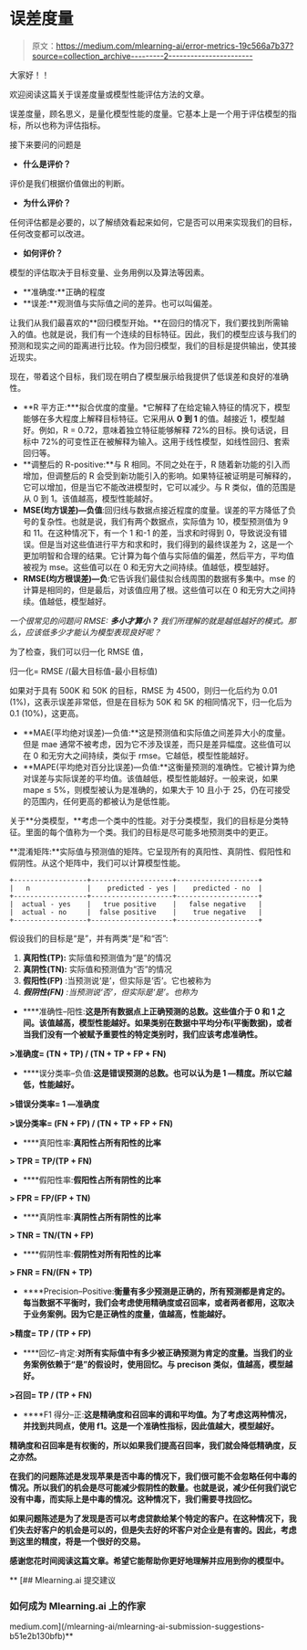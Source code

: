 # 误差度量

> 原文：<https://medium.com/mlearning-ai/error-metrics-19c566a7b37?source=collection_archive---------2----------------------->

大家好！！

欢迎阅读这篇关于误差度量或模型性能评估方法的文章。

误差度量，顾名思义，是量化模型性能的度量。它基本上是一个用于评估模型的指标，所以也称为评估指标。

接下来要问的问题是

*   **什么是评价？**

评价是我们根据价值做出的判断。

*   **为什么评价？**

任何评估都是必要的，以了解绩效看起来如何，它是否可以用来实现我们的目标，任何改变都可以改进。

*   **如何评价？**

模型的评估取决于目标变量、业务用例以及算法等因素。

*   **准确度:**正确的程度
*   **误差:**观测值与实际值之间的差异。也可以叫偏差。

让我们从我们最喜欢的**回归模型开始。**在回归的情况下，我们要找到所需输入的值。也就是说，我们有一个连续的目标特征。因此，我们的模型应该与我们的预测和现实之间的距离进行比较。作为回归模型，我们的目标是提供输出，使其接近现实。

现在，带着这个目标，我们现在明白了模型展示给我提供了低误差和良好的准确性。

*   **R 平方正:***拟合优度的度量。*它解释了在给定输入特征的情况下，模型能够在多大程度上解释目标特征。它采用从 **0 到 1** 的值。越接近 1，模型越好。例如，R = 0.72，意味着独立特征能够解释 72%的目标。换句话说，目标中 72%的可变性正在被解释为输入。这用于线性模型，如线性回归、套索回归等。
*   **调整后的 R-positive:**与 R 相同。不同之处在于，R 随着新功能的引入而增加，但调整后的 R 会受到新功能引入的影响。如果特征被证明是可解释的，它可以增加，但是当它不能改进模型时，它可以减少。与 R 类似，值的范围是从 0 到 1。该值越高，模型性能越好。
*   **MSE(均方误差)—负值**:回归线与数据点接近程度的度量。误差的平方降低了负号的复杂性。也就是说，我们有两个数据点，实际值为 10，模型预测值为 9 和 11。在这种情况下，有一个 1 和-1 的差，当求和时得到 0，导致说没有错误。但是当对这些值进行平方和求和时，我们得到的最终误差为 2，这是一个更加明智和合理的结果。它计算为每个值与实际值的偏差，然后平方，平均值被视为 mse。这些值可以在 0 和无穷大之间持续。值越低，模型越好。
*   **RMSE(均方根误差)—负**:它告诉我们最佳拟合线周围的数据有多集中。mse 的计算是相同的，但是最后，对该值应用了根。这些值可以在 0 和无穷大之间持续。值越低，模型越好。

*一个很常见的问题问 RMSE:* ***多小才算小？*** *我们所理解的就是越低越好的模式。那么，应该低多少才能认为模型表现良好呢？*

为了检查，我们可以归一化 RMSE 值，

归一化= RMSE /(最大目标值-最小目标值)

如果对于具有 500K 和 50K 的目标，RMSE 为 4500，则归一化后约为 0.01 (1%)，这表示误差非常低，但是在目标为 50K 和 5K 的相同情况下，归一化后为 0.1 (10%)，这更高。

*   **MAE(平均绝对误差)—负值:**这是预测值和实际值之间差异大小的度量。但是 mae 通常不被考虑，因为它不涉及误差，而只是差异幅度。这些值可以在 0 和无穷大之间持续，类似于 rmse。它越低，模型性能越好。
*   **MAPE(平均绝对百分比误差)—负值:**这衡量预测的准确性。它被计算为绝对误差与实际误差的平均值。该值越低，模型性能越好。一般来说，如果 mape ≤ 5%，则模型被认为是准确的，如果大于 10 且小于 25，仍在可接受的范围内，任何更高的都被认为是低性能。

关于**分类模型，**考虑一个类中的性能。对于分类模型，我们的目标是分类特征。里面的每个值称为一个类。我们的目标是尽可能多地预测类中的更正。

**混淆矩阵:**实际值与预测值的矩阵。它呈现所有的真阳性、真阴性、假阳性和假阴性。从这个矩阵中，我们可以计算模型性能。

```
+------------------+--------------------+--------------------+
|   n              |    predicted - yes |    predicted - no  |
+------------------+--------------------+--------------------+
|  actual - yes    |   true positive    |   false negative   |
|  actual - no     |  false positive    |    true negative   |
+------------------+--------------------+--------------------+
```

假设我们的目标是“是”，并有两类“是”和“否”:

1.  **真阳性(TP):** 实际值和预测值为“是”的情况
2.  **真阴性(TN):** 实际值和预测值为“否”的情况
3.  **假阳性(FP)** :当预测说‘是’，但实际是‘否’。它也被称为
4.  ***假阴性(FN)** :当预测说‘否’，但实际是‘是’。也称为*

*   ****准确性–阳性:**这是所有数据点上正确预测的总数。这些值介于 0 和 1 之间。该值越高，模型性能越好。如果类别在数据中平均分布(平衡数据)，或者当我们没有一个被赋予重要性的特定类别时，我们应该考虑准确性。**

**>准确度= (TN + TP) / (TN + TP + FP + FN)**

*   ****误分类率–负值:**这是错误预测的总数。也可以认为是 1 —精度。所以它越低，性能越好。**

**>错误分类率= 1 —准确度**

**>误分类率= (FN + FP) / (TN + TP + FP + FN)**

*   ****真阳性率:**真阳性占所有阳性的比率**

**> TPR = TP/(TP + FN)**

*   ****假阳性率:**假阳性占所有阴性的比率**

**> FPR = FP/(FP + TN)**

*   ****真阴性率:**真阴性占所有阴性的比率**

**> TNR = TN/(TN + FP)**

*   ****假阴性率:**假阴性对所有阳性的比率**

**> FNR = FN/(FN + TP)**

*   ****Precision–Positive:**衡量有多少预测是正确的，所有预测都是肯定的。每当数据不平衡时，我们会考虑使用精确度或召回率，或者两者都用，这取决于业务案例。因为它是正确性的度量，值越高，性能越好。**

**>精度= TP / (TP + FP)**

*   ****回忆–肯定:**对所有实际值中有多少被正确预测为肯定的度量。当我们的业务案例依赖于“是”的假设时，使用回忆。与 precison 类似，值越高，模型越好。**

**>召回= TP / (TP + FN)**

*   ****F1 得分–正:**这是精确度和召回率的调和平均值。为了考虑这两种情况，并找到共同点，使用 f1。这是一个准确性指标，因此值越大，模型越好。**

**精确度和召回率是有权衡的，所以如果我们提高召回率，我们就会降低精确度，反之亦然。**

**在我们的问题陈述是发现苹果是否中毒的情况下，我们很可能不会忽略任何中毒的情况。所以我们的机会是尽可能减少假阴性的数量。也就是说，减少任何我们说它没有中毒，而实际上是中毒的情况。这种情况下，我们需要寻找回忆。**

**如果问题陈述是为了发现是否可以考虑贷款给某个特定的客户。在这种情况下，我们失去好客户的机会是可以的，但是失去好的坏客户对企业是有害的。因此，考虑到这里的精度，将是一个很好的交易。**

**感谢您花时间阅读这篇文章。希望它能帮助你更好地理解并应用到你的模型中。**

**[](/mlearning-ai/mlearning-ai-submission-suggestions-b51e2b130bfb) [## Mlearning.ai 提交建议

### 如何成为 Mlearning.ai 上的作家

medium.com](/mlearning-ai/mlearning-ai-submission-suggestions-b51e2b130bfb)**